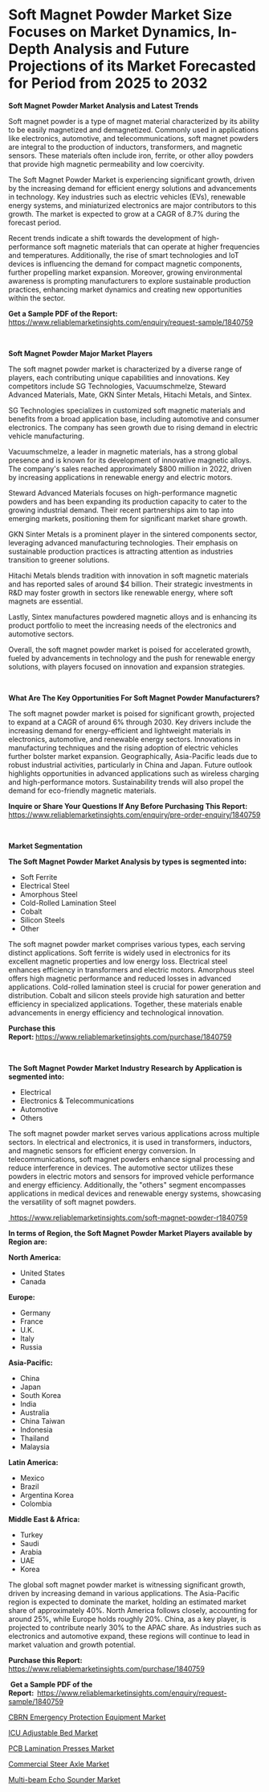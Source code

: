 <p><h1>Soft Magnet Powder Market Size Focuses on Market Dynamics, In-Depth Analysis and Future Projections of its Market Forecasted for Period from 2025 to 2032</h1></p><p><strong>Soft Magnet Powder Market Analysis and Latest Trends</strong></p>
<p><p>Soft magnet powder is a type of magnet material characterized by its ability to be easily magnetized and demagnetized. Commonly used in applications like electronics, automotive, and telecommunications, soft magnet powders are integral to the production of inductors, transformers, and magnetic sensors. These materials often include iron, ferrite, or other alloy powders that provide high magnetic permeability and low coercivity.</p><p>The Soft Magnet Powder Market is experiencing significant growth, driven by the increasing demand for efficient energy solutions and advancements in technology. Key industries such as electric vehicles (EVs), renewable energy systems, and miniaturized electronics are major contributors to this growth. The market is expected to grow at a CAGR of 8.7% during the forecast period. </p><p>Recent trends indicate a shift towards the development of high-performance soft magnetic materials that can operate at higher frequencies and temperatures. Additionally, the rise of smart technologies and IoT devices is influencing the demand for compact magnetic components, further propelling market expansion. Moreover, growing environmental awareness is prompting manufacturers to explore sustainable production practices, enhancing market dynamics and creating new opportunities within the sector.</p></p>
<p><strong>Get a Sample PDF of the Report:&nbsp;</strong> <a href="https://www.reliablemarketinsights.com/enquiry/request-sample/1840759?utm_campaign=2956&utm_medium=2&utm_source=Github&utm_content=ia&utm_term=03042025&utm_id=soft-magnet-powder">https://www.reliablemarketinsights.com/enquiry/request-sample/1840759</a></p>
<p>&nbsp;</p>
<p><strong>Soft Magnet Powder Major Market Players</strong></p>
<p><p>The soft magnet powder market is characterized by a diverse range of players, each contributing unique capabilities and innovations. Key competitors include SG Technologies, Vacuumschmelze, Steward Advanced Materials, Mate, GKN Sinter Metals, Hitachi Metals, and Sintex. </p><p>SG Technologies specializes in customized soft magnetic materials and benefits from a broad application base, including automotive and consumer electronics. The company has seen growth due to rising demand in electric vehicle manufacturing. </p><p>Vacuumschmelze, a leader in magnetic materials, has a strong global presence and is known for its development of innovative magnetic alloys. The company's sales reached approximately $800 million in 2022, driven by increasing applications in renewable energy and electric motors. </p><p>Steward Advanced Materials focuses on high-performance magnetic powders and has been expanding its production capacity to cater to the growing industrial demand. Their recent partnerships aim to tap into emerging markets, positioning them for significant market share growth.</p><p>GKN Sinter Metals is a prominent player in the sintered components sector, leveraging advanced manufacturing technologies. Their emphasis on sustainable production practices is attracting attention as industries transition to greener solutions.</p><p>Hitachi Metals blends tradition with innovation in soft magnetic materials and has reported sales of around $4 billion. Their strategic investments in R&D may foster growth in sectors like renewable energy, where soft magnets are essential.</p><p>Lastly, Sintex manufactures powdered magnetic alloys and is enhancing its product portfolio to meet the increasing needs of the electronics and automotive sectors.</p><p>Overall, the soft magnet powder market is poised for accelerated growth, fueled by advancements in technology and the push for renewable energy solutions, with players focused on innovation and expansion strategies.</p></p>
<p>&nbsp;</p>
<p><strong>What Are The Key Opportunities For Soft Magnet Powder Manufacturers?</strong></p>
<p><p>The soft magnet powder market is poised for significant growth, projected to expand at a CAGR of around 6% through 2030. Key drivers include the increasing demand for energy-efficient and lightweight materials in electronics, automotive, and renewable energy sectors. Innovations in manufacturing techniques and the rising adoption of electric vehicles further bolster market expansion. Geographically, Asia-Pacific leads due to robust industrial activities, particularly in China and Japan. Future outlook highlights opportunities in advanced applications such as wireless charging and high-performance motors. Sustainability trends will also propel the demand for eco-friendly magnetic materials.</p></p>
<p><strong>Inquire or Share Your Questions If Any Before Purchasing This Report:</strong> <a href="https://www.reliablemarketinsights.com/enquiry/pre-order-enquiry/1840759?utm_campaign=2956&utm_medium=2&utm_source=Github&utm_content=ia&utm_term=03042025&utm_id=soft-magnet-powder">https://www.reliablemarketinsights.com/enquiry/pre-order-enquiry/1840759</a></p>
<p>&nbsp;</p>
<p><strong>Market Segmentation</strong></p>
<p><strong>The Soft Magnet Powder Market Analysis by types is segmented into:</strong></p>
<p><ul><li>Soft Ferrite</li><li>Electrical Steel</li><li>Amorphous Steel</li><li>Cold-Rolled Lamination Steel</li><li>Cobalt</li><li>Silicon Steels</li><li>Other</li></ul></p>
<p><p>The soft magnet powder market comprises various types, each serving distinct applications. Soft ferrite is widely used in electronics for its excellent magnetic properties and low energy loss. Electrical steel enhances efficiency in transformers and electric motors. Amorphous steel offers high magnetic performance and reduced losses in advanced applications. Cold-rolled lamination steel is crucial for power generation and distribution. Cobalt and silicon steels provide high saturation and better efficiency in specialized applications. Together, these materials enable advancements in energy efficiency and technological innovation.</p></p>
<p><strong>Purchase this Report:&nbsp;</strong><a href="https://www.reliablemarketinsights.com/purchase/1840759?utm_campaign=2956&utm_medium=2&utm_source=Github&utm_content=ia&utm_term=03042025&utm_id=soft-magnet-powder">https://www.reliablemarketinsights.com/purchase/1840759</a></p>
<p>&nbsp;</p>
<p><strong>The Soft Magnet Powder Market Industry Research by Application is segmented into:</strong></p>
<p><ul><li>Electrical</li><li>Electronics & Telecommunications</li><li>Automotive</li><li>Others</li></ul></p>
<p><p>The soft magnet powder market serves various applications across multiple sectors. In electrical and electronics, it is used in transformers, inductors, and magnetic sensors for efficient energy conversion. In telecommunications, soft magnet powders enhance signal processing and reduce interference in devices. The automotive sector utilizes these powders in electric motors and sensors for improved vehicle performance and energy efficiency. Additionally, the "others" segment encompasses applications in medical devices and renewable energy systems, showcasing the versatility of soft magnet powders.</p></p>
<p><a href="https://www.reliablemarketinsights.com/soft-magnet-powder-r1840759?utm_campaign=2956&utm_medium=2&utm_source=Github&utm_content=ia&utm_term=03042025&utm_id=soft-magnet-powder">&nbsp;https://www.reliablemarketinsights.com/soft-magnet-powder-r1840759</a></p>
<p><strong>In terms of Region, the Soft Magnet Powder Market Players available by Region are:</strong></p>
<p>
    <p> <strong> North America: </strong>
        <ul>
            <li>United States</li>
            <li>Canada</li>
        </ul>
        </p> 
    <p> <strong> Europe: </strong>
        <ul>
            <li>Germany</li>
            <li>France</li>
            <li>U.K.</li>
            <li>Italy</li>
            <li>Russia</li>
        </ul>
        </p> 
    <p> <strong> Asia-Pacific: </strong>
        <ul>
            <li>China</li>
            <li>Japan</li>
            <li>South Korea</li>
            <li>India</li>
            <li>Australia</li>
            <li>China Taiwan</li>
            <li>Indonesia</li>
            <li>Thailand</li>
            <li>Malaysia</li>
        </ul>
        </p> 
    <p> <strong> Latin America: </strong>
        <ul>
            <li>Mexico</li>
            <li>Brazil</li>
            <li>Argentina Korea</li>
            <li>Colombia</li>
        </ul>
        </p> 
    <p> <strong> Middle East & Africa: </strong>
        <ul>
            <li>Turkey</li>
            <li>Saudi</li>
            <li>Arabia</li>
            <li>UAE</li>
            <li>Korea</li>
        </ul>
    </p>
    </p>
<p><p>The global soft magnet powder market is witnessing significant growth, driven by increasing demand in various applications. The Asia-Pacific region is expected to dominate the market, holding an estimated market share of approximately 40%. North America follows closely, accounting for around 25%, while Europe holds roughly 20%. China, as a key player, is projected to contribute nearly 30% to the APAC share. As industries such as electronics and automotive expand, these regions will continue to lead in market valuation and growth potential.</p></p>
<p><strong>Purchase this Report: </strong><a href="https://www.reliablemarketinsights.com/purchase/1840759?utm_campaign=2956&utm_medium=2&utm_source=Github&utm_content=ia&utm_term=03042025&utm_id=soft-magnet-powder">https://www.reliablemarketinsights.com/purchase/1840759</a></p>
<p>&nbsp;<strong>Get a Sample PDF of the Report:&nbsp;&nbsp;</strong><a href="https://www.reliablemarketinsights.com/enquiry/request-sample/1840759?utm_campaign=2956&utm_medium=2&utm_source=Github&utm_content=ia&utm_term=03042025&utm_id=soft-magnet-powder">https://www.reliablemarketinsights.com/enquiry/request-sample/1840759</a></p>
<p><strong></strong></p>
<p><p><a href="https://www.linkedin.com/pulse/global-perspective-cbrn-emergency-protection-equipment-market-koy0e?utm_campaign=2956&utm_medium=2&utm_source=Github&utm_content=ia&utm_term=03042025&utm_id=soft-magnet-powder">CBRN Emergency Protection Equipment Market</a></p><p><a href="https://www.linkedin.com/pulse/icu-adjustable-bed-market-rise-tracking-128-cagr-2025-2032-key-aq6we?utm_campaign=2956&utm_medium=2&utm_source=Github&utm_content=ia&utm_term=03042025&utm_id=soft-magnet-powder">ICU Adjustable Bed Market</a></p><p><a href="https://www.linkedin.com/pulse/future-trends-competition-pcb-lamination-presses-market-5o9re?utm_campaign=2956&utm_medium=2&utm_source=Github&utm_content=ia&utm_term=03042025&utm_id=soft-magnet-powder">PCB Lamination Presses Market</a></p><p><a href="https://www.linkedin.com/pulse/commercial-steer-axle-market-analysis-latest-marketing-trends-future-f9tfe?utm_campaign=2956&utm_medium=2&utm_source=Github&utm_content=ia&utm_term=03042025&utm_id=soft-magnet-powder">Commercial Steer Axle Market</a></p><p><a href="https://www.linkedin.com/pulse/how-multi-beam-echo-sounder-market-expectd-grow-128-cagr-upcoming-cwkbe?utm_campaign=2956&utm_medium=2&utm_source=Github&utm_content=ia&utm_term=03042025&utm_id=soft-magnet-powder">Multi-beam Echo Sounder Market</a></p></p>